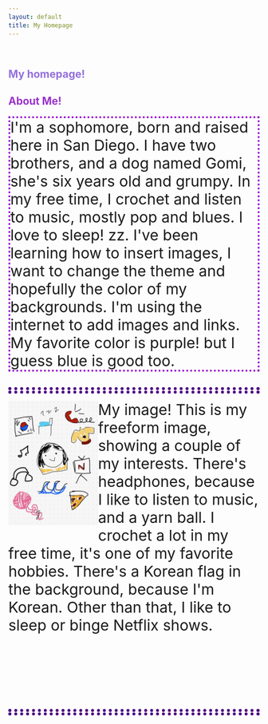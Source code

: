 ```yaml
---
layout: default
title: My Homepage
---
```



<br>
<h2 style ="color:MediumPurple;"> My homepage! </h2>

## <span style= "color: DarkOrchid;">About Me!

<div class= "text">
I'm a sophomore, born and raised here in San Diego. I have two brothers, and a dog named Gomi, she's six years old and grumpy. In my free time, I crochet and listen to music, mostly pop and blues. I love to sleep! zz. I've been learning how to insert images, I want to change the theme and hopefully the color of my backgrounds. I'm using the internet to add images and links. My favorite color is purple! but I guess blue is good too. 
</div>
<br>

<hr style ="border 80px lined Indigo">


<div class="image">
<img src="images/IMG_0104.jpeg" width="180" height="250" >
</div>

<div class= "imagetext">
My image! This is my freeform image, showing a couple of my interests. There's headphones, because I like to listen to music, and a yarn ball. I crochet a lot in my free time, it's one of my favorite hobbies. There's a Korean flag in the background, because I'm Korean. Other than that, I like to sleep or binge Netflix shows. 
</div>
<br>
<br>
<br>
<br>
<br>
<br>
<br>
<br>
<hr>



<style>
    .text{border: 4px dotted DarkViolet;}
hr {border: 6px dotted Indigo}
hr {background-color: white}
.image{float: left;}
.text{font-size: 30px}
.imagetext{font-size: 30px}